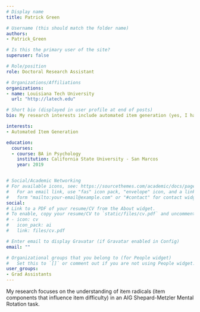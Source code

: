```yaml
---
# Display name
title: Patrick Green

# Username (this should match the folder name)
authors:
- Patrick_Green

# Is this the primary user of the site?
superuser: false

# Role/position
role: Doctoral Research Assistant

# Organizations/Affiliations
organizations:
- name: Louisiana Tech University
  url: "http://latech.edu"

# Short bio (displayed in user profile at end of posts)
bio: My research interests include automated item generation (yes, I have to say that)

interests:
- Automated Item Generation

education:
  courses:
  - course: BA in Psychology
    institution: California State University - San Marcos
    year: 2019


# Social/Academic Networking
# For available icons, see: https://sourcethemes.com/academic/docs/page-builder/#icons
#   For an email link, use "fas" icon pack, "envelope" icon, and a link in the
#   form "mailto:your-email@example.com" or "#contact" for contact widget.
social:
# Link to a PDF of your resume/CV from the About widget.
# To enable, copy your resume/CV to `static/files/cv.pdf` and uncomment the lines below.
# - icon: cv
#   icon_pack: ai
#   link: files/cv.pdf

# Enter email to display Gravatar (if Gravatar enabled in Config)
email: ""

# Organizational groups that you belong to (for People widget)
#   Set this to `[]` or comment out if you are not using People widget.
user_groups:
- Grad Assistants
---
```


My research focuses on the understanding of item radicals (item components that influence item difficulty) in an AIG  Shepard-Metzler Mental Rotation task.
